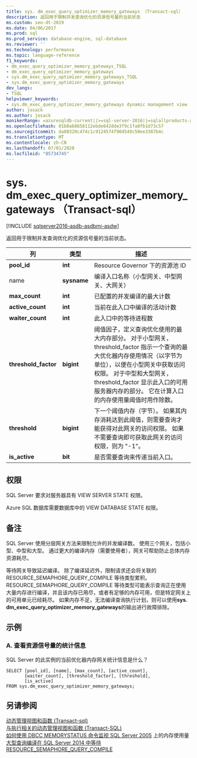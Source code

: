 ```yaml
---
title: sys. dm_exec_query_optimizer_memory_gateways （Transact-sql）
description: 返回用于限制并发查询优化的资源信号量的当前状态
ms.custom: seo-dt-2019
ms.date: 04/06/2017
ms.prod: sql
ms.prod_service: database-engine, sql-database
ms.reviewer: ''
ms.technology: performance
ms.topic: language-reference
f1_keywords:
- dm_exec_query_optimizer_memory_gateways_TSQL
- dm_exec_query_optimizer_memory_gateways
- sys.dm_exec_query_optimizer_memory_gateways_TSQL
- sys.dm_exec_query_optimizer_memory_gateways
dev_langs:
- TSQL
helpviewer_keywords:
- sys.dm_exec_query_optimizer_memory_gateways dynamic management view
author: josack
ms.author: josack
monikerRange: =azuresqldb-current||>=sql-server-2016||=sqlallproducts-allversions||>=sql-server-linux-2017||=azuresqldb-mi-current
ms.openlocfilehash: 01b0a68658112ebde642dde3f9c1fa0fb1d73c57
ms.sourcegitcommit: da88320c474c1c9124574f90d549c50ee3387b4c
ms.translationtype: MT
ms.contentlocale: zh-CN
ms.lasthandoff: 07/01/2020
ms.locfileid: "85734745"
---
```

# <a name="sysdm_exec_query_optimizer_memory_gateways-transact-sql"></a>sys. dm_exec_query_optimizer_memory_gateways （Transact-sql）
[!INCLUDE [sqlserver2016-asdb-asdbmi-asdw](../../includes/applies-to-version/sqlserver2016-asdb-asdbmi-asdw.md)]

返回用于限制并发查询优化的资源信号量的当前状态。

|列|类型|描述|  
|----------|---------------|-----------------|  
|**pool_id**|**int**|Resource Governor 下的资源池 ID|  
|name|**sysname**|编译入口名称（小型网关、中型网关、大网关）|
|**max_count**|**int**|已配置的并发编译的最大计数|
|**active_count**|**int**|当前在此入口中编译的活动计数|
|**waiter_count**|**int**|此入口中的等待进程数|
|**threshold_factor**|**bigint**|阈值因子，定义查询优化使用的最大内存部分。  对于小型网关，threshold_factor 指示一个查询的最大优化器内存使用情况（以字节为单位），以便在小型网关中获取访问权限。  对于中型和大型网关，threshold_factor 显示此入口的可用服务器内存的部分。 它在计算入口的内存使用量阈值时用作除数。|
|**threshold**|**bigint**|下一个阈值内存（字节）。  如果其内存消耗达到此阈值，则需要查询才能获得对此网关的访问权限。  如果不需要查询即可获取此网关的访问权限，则为 "-1"。|
|**is_active**|**bit**|是否需要查询来传递当前入口。|


## <a name="permissions"></a>权限  
SQL Server 要求对服务器具有 VIEW SERVER STATE 权限。

Azure SQL 数据库需要数据库中的 VIEW DATABASE STATE 权限。


## <a name="remarks"></a>备注  
SQL Server 使用分层网关方法来限制允许的并发编译数。  使用三个网关，包括小型、中型和大型。 通过更大的编译内存（需要使用者），网关可帮助防止总体内存资源耗尽。

等待网关导致延迟编译。 除了编译延迟外，限制请求还会将关联的 RESOURCE_SEMAPHORE_QUERY_COMPILE 等待类型累积。 RESOURCE_SEMAPHORE_QUERY_COMPILE 等待类型可能表示查询正在使用大量内存进行编译，并且该内存已用尽，或者有足够的内存可用，但是特定网关上的可用单元已经耗尽。 如果内存不足，无法编译查询执行计划，则可以使用**sys. dm_exec_query_optimizer_memory_gateways**的输出进行故障排除。  

## <a name="examples"></a>示例  

### <a name="a-viewing-statistics-on-resource-semaphores"></a>A. 查看资源信号量的统计信息  
SQL Server 的此实例的当前优化器内存网关统计信息是什么？

```  
SELECT [pool_id], [name], [max_count], [active_count],
       [waiter_count], [threshold_factor], [threshold],
       [is_active]
FROM sys.dm_exec_query_optimizer_memory_gateways;   

```  

## <a name="see-also"></a>另请参阅  
 [动态管理视图和函数 &#40;Transact-sql&#41;](./system-dynamic-management-views.md)   
 [与执行相关的动态管理视图和函数 (Transact-SQL)](./execution-related-dynamic-management-views-and-functions-transact-sql.md)  
[如何使用 DBCC MEMORYSTATUS 命令监视 SQL Server 2005](https://support.microsoft.com/help/907877/how-to-use-the-dbcc-memorystatus-command-to-monitor-memory-usage-on-sql-server-2005) 
 上的内存使用量[大型查询编译在 SQL Server 2014 中等待 RESOURCE_SEMAPHORE_QUERY_COMPILE](https://support.microsoft.com/help/3024815/large-query-compilation-waits-on-resource-semaphore-query-compile-in-sql-server-2014)

